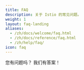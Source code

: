 ```yaml
---
title: FAQ
description: 关于 Istio 的常见问题。
weight: 1
layout: faq-landing
aliases: 
  - /zh/docs/welcome/faq.html
  - /zh/docs/reference/faq.html
  - /zh/help/faq/
icon: faq
---
```


您有问题吗？ 我们有答案！
